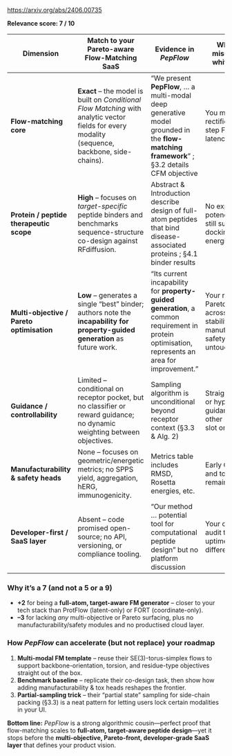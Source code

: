 https://arxiv.org/abs/2406.00735

**Relevance score: 7 / 10**

| Dimension                                 | Match to your Pareto-aware Flow-Matching SaaS                                                                                                   | Evidence in *PepFlow*                                                                                                                             | What’s still missing (your white-space)                                                        |
| ----------------------------------------- | ----------------------------------------------------------------------------------------------------------------------------------------------- | ------------------------------------------------------------------------------------------------------------------------------------------------- | ---------------------------------------------------------------------------------------------- |
| **Flow-matching core**                    | **Exact** – the model is built on *Conditional Flow Matching* with analytic vector fields for every modality (sequence, backbone, side-chains). | “We present **PepFlow**, … a multi-modal deep generative model grounded in the **flow-matching framework**”  ; §3.2 details CFM objective         | You may prefer rectified / one-step FM for lower latency.                                      |
| **Protein / peptide therapeutic scope**   | **High** – focuses on *target-specific* peptide binders and benchmarks sequence-structure co-design against RFdiffusion.                        | Abstract & Introduction describe design of full-atom peptides that bind disease-associated proteins  ; §4.1 binder results                        | No explicit potency assays; still surrogate docking / Rosetta energies.                        |
| **Multi-objective / Pareto optimisation** | **Low** – generates a single “best” binder; authors note the **incapability for property-guided generation** as future work.                    | “Its current incapability for **property-guided generation**, a common requirement in protein optimisation, represents an area for improvement.”  | Your real-time Pareto frontier across potency–stability–manufacturability–safety is untouched. |
| **Guidance / controllability**            | Limited – conditional on receptor pocket, but no classifier or reward guidance; no dynamic weighting between objectives.                        | Sampling algorithm is unconditional beyond receptor context (§3.3 & Alg. 2)                                                                       | Straight-Through or hyper-cone guidance from other papers can slot on top.                     |
| **Manufacturability & safety heads**      | None – focuses on geometric/energetic metrics; no SPPS yield, aggregation, hERG, immunogenicity.                                                | Metrics table includes RMSD, Rosetta energies, etc.                                                                                               | Early CMC-cost and tox predictors remain your moat.                                            |
| **Developer-first / SaaS layer**          | Absent – code promised open-source; no API, versioning, or compliance tooling.                                                                  | “Our method … potential tool for computational peptide design” but no platform discussion                                                         | Your open SDK, audit trail export, uptime SLAs still differentiate you.                        |

### Why it’s a **7** (and not a 5 or a 9)

* **+2** for being a **full-atom, target-aware FM generator** – closer to your tech stack than ProtFlow (latent-only) or FORT (coordinate-only).
* **–3** for lacking *any* multi-objective or Pareto surfacing, plus no manufacturability/safety modules and no productised cloud layer.

### How *PepFlow* can accelerate (but not replace) your roadmap

1. **Multi-modal FM template** – reuse their SE(3)-torus-simplex flows to support backbone-orientation, torsion, and residue-type objectives straight out of the box.
2. **Benchmark baseline** – replicate their co-design task, then show how adding manufacturability & tox heads reshapes the frontier.
3. **Partial-sampling trick** – their “partial state” sampling for side-chain packing (§3.3)  is a neat pattern for letting users lock certain modalities in your UI.

**Bottom line:** *PepFlow* is a strong algorithmic cousin—perfect proof that flow-matching scales to **full-atom, target-aware peptide design**—yet it stops before the **multi-objective, Pareto-front, developer-grade SaaS layer** that defines your product vision.
